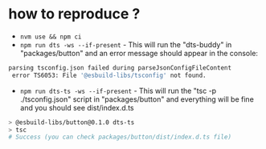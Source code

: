 # how to reproduce ?
- `nvm use && npm ci`
- `npm run dts -ws --if-present` - This will run the "dts-buddy"  in "packages/button" and an error message should appear in the console:

```sh
parsing tsconfig.json failed during parseJsonConfigFileContent
 error TS6053: File '@esbuild-libs/tsconfig' not found.
```

- `npm run dts-ts -ws --if-present` -  This will run the "tsc -p ./tsconfig.json" script in "packages/button" and everything will be fine and you should see dist/index.d.ts 

```sh
> @esbuild-libs/button@0.1.0 dts-ts
> tsc
# Success (you can check packages/button/dist/index.d.ts file)
```


